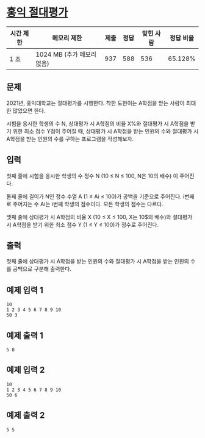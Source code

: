 # [홍익 절대평가](https://www.acmicpc.net/problem/23320)

| 시간 제한 | 메모리 제한 | 제출 | 정답 | 맞힌 사람 | 정답 비율 |
| --- | --- | --- | --- | --- | --- |
| 1 초 | 1024 MB (추가 메모리 없음) | 937 | 588 | 536 | 65.128% |

## 문제

2021년, 홍익대학교는 절대평가를 시행한다. 착한 도현이는 A학점을 받는 사람이 최대한 많았으면 한다.

시험을 응시한 학생의 수 N, 상대평가 시 A학점의 비율 X%와 절대평가 시 A학점을 받기 위한 최소 점수 Y점이 주어질 때, 상대평가 시 A학점을 받는 인원의 수와 절대평가 시 A학점을 받는 인원의 수를 구하는 프로그램을 작성해보자.

## 입력

첫째 줄에 시험을 응시한 학생의 수 정수 N (10 ≤ N ≤ 100, N은 10의 배수) 이 주어진다.

둘째 줄에 길이가 N인 정수 수열 A (1 ≤ Ai ≤ 100)가 공백을 기준으로 주어진다. i번째로 주어지는 수 Ai는 i번째 학생의 점수이다. 모든 학생의 점수는 다르다.

셋째 줄에 상대평가 시 A학점의 비율 X (10 ≤ X ≤ 100, X는 10$의 배수)와 절대평가 시 A학점을 받기 위한 최소 점수 Y (1 ≤ Y ≤ 100)가 정수로 주어진다.

## 출력

첫째 줄에 상대평가 시 A학점을 받는 인원의 수와 절대평가 시 A학점을 받는 인원의 수를 공백으로 구분해 출력한다.

## 예제 입력 1

```
10
1 2 3 4 5 6 7 8 9 10
50 3

```

## 예제 출력 1

```
5 8

```

## 예제 입력 2

```
10
1 2 3 4 5 6 7 8 9 10
50 6

```

## 예제 출력 2

```
5 5
```
